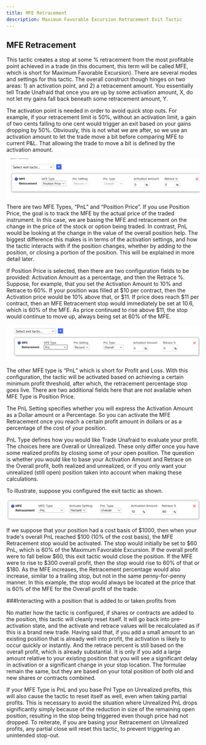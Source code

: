 ```yaml
---
title: MFE Retracement
description: Maximum Favorable Excursion Retracement Exit Tactic
---
```

## MFE Retracement

This tactic creates a stop at some % retracement from the most profitable point achieved in a trade (in this document, this term will be called MFE, which is short for Maximum Favorable Excursion). There are several modes and settings for this tactic. The overall construct though hinges on two areas: 1) an activation point, and 2) a retracement amount. You essentially tell Trade Unafraid that once you are up by some activation amount, X, do not let my gains fall back beneath some retracement amount, Y.

The activation point is needed in order to avoid quick stop outs.  For example, if your retracement limit is 50%, without an activation limit, a gain of two cents falling to one cent would trigger an exit based on your gains dropping by 50%.  Obviously, this is not what we are after, so we use an activation amount to let the trade move a bit before comparing MFE to current P&L.  That allowing the trade to move a bit is defined by the activation amount.

![mferetracement1.jpg](/img/mferetracement1.png)

There are two MFE Types, “PnL” and “Position Price”. If you use Position Price, the goal is to track the MFE by the actual price of the traded instrument.  In this case, we are basing the MFE and retracement on the change in the price of the stock or option being traded.  In contrast, PnL would be looking at the change in the value of the overall position help.  The biggest difference this makes is in terms of the activation settings, and how the tactic interacts with if the position changes, whether by adding to the position, or closing a portion of the position. This will be explained in more detail later.

If Position Price is selected, then there are two configuration fields to be provided: Activation Amount as a percentage, and then the Retrace %.  Suppose, for example, that you set the Activation Amount to 10% and Retrace to 60%. If your position was filled at $10 per contract, then the Activation price would be 10% above that, or $11. If price does reach $11 per contract, then an MFE Retracement stop would immediately be set at 10.6, which is 60% of the MFE.  As price continued to rise above $11, the stop would continue to move up, always being set at 60% of the MFE.

![mferetracement2.jpg](/img/mferetracement2.png)

The other MFE type is “PnL” which is short for Profit and Loss.  With this configuration, the tactic will be activated based on achieving a certain minimum profit threshold, after which, the retracement percentage stop goes live.  There are two additional fields here that are not available when MFE Type is Position Price.

The PnL Setting specifies whether you will express the Activation Amount as a Dollar amount or a Percentage.  So you can activate the MFE Retracement once you reach a certain profit amount in dollars or as a percentage of the cost of your position.

PnL Type defines how you would like Trade Unafraid to evaluate your profit.  The choices here are Overall or Unrealized.  These only differ once you have some realized profits by closing some of your open position.  The question is whether you would like to base your Activation Amount and Retrace on the Overall profit, both realized and unrealized, or if you only want your unrealized (still open) position taken into account when making these calculations.

To illustrate, suppose you configured the exit tactic as shown.

![mferetracement3.jpg](/img/mferetracement3.png)

If we suppose that your position had a cost basis of $1000, then when your trade's overall PnL reached $100 (10% of the cost basis), the MFE Retracement stop would be activated.  The stop would initially be set to $60 PnL, which is 60% of the Maximum Favorable Excursion.  If the overall profit were to fall below $60, this exit tactic would close the position.  If the MFE were to rise to $300 overall profit, then the stop would rise to 60% of that or $180.  As the MFE increases, the Retracement percentage would also increase, similar to a trailing stop, but not in the same penny-for-penny manner.  In this example, the stop would always be located at the price that is 60% of the MFE for the Overall profit of the trade.

###Interacting with a position that is added to or taken profits from

No matter how the tactic is configured, if shares or contracts are added to the position, this tactic will cleanly reset itself.  It will go back into pre-activation state, and the activate and retrace values will be recalculated as if this is a brand new trade.  Having said that, if you add a small amount to an existing position that is already well into profit, the activation is likely to occur quickly or instantly.  And the retrace percent is still based on the overall profit, which is already substantial.  It is only if you add a large amount relative to your existing position that you will see a significant delay in activation or a significant change in your stop location.  The formulae remain the same, but they are based on your total position of both old and new shares or contracts combined.

If your MFE Type is PnL and you base Pnl Type on Unrealized profits, this will also cause the tactic to reset itself as well, even when taking partial profits. This is necessary to avoid the situation where Unrealized PnL drops significantly simply because of the reduction in size of the remaining open position, resulting in the stop being triggered even though price had not dropped.  To reiterate, if you are basing your Retracement on Unrealized profits, any partial close will reset this tactic, to prevent triggering an unintended stop-out.